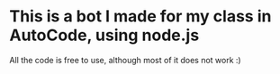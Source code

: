 # This is a bot I made for my class in AutoCode, using node.js

All the code is free to use, although most of it does not work :)